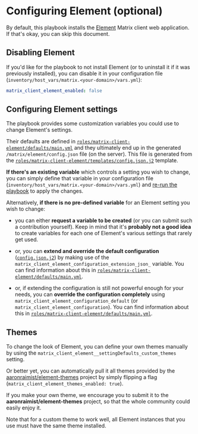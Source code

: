 # Configuring Element (optional)

By default, this playbook installs the [Element](https://github.com/vector-im/element-web) Matrix client web application.
If that's okay, you can skip this document.


## Disabling Element

If you'd like for the playbook to not install Element (or to uninstall it if it was previously installed), you can disable it in your configuration file (`inventory/host_vars/matrix.<your-domain>/vars.yml`):

```yaml
matrix_client_element_enabled: false
```


## Configuring Element settings

The playbook provides some customization variables you could use to change Element's settings.

Their defaults are defined in [`roles/matrix-client-element/defaults/main.yml`](../roles/matrix-client-element/defaults/main.yml) and they ultimately end up in the generated `/matrix/element/config.json` file (on the server). This file is generated from the [`roles/matrix-client-element/templates/config.json.j2`](../roles/matrix-client-element/templates/config.json.j2) template.

**If there's an existing variable** which controls a setting you wish to change, you can simply define that variable in your configuration file (`inventory/host_vars/matrix.<your-domain>/vars.yml`) and [re-run the playbook](installing.md) to apply the changes.

Alternatively, **if there is no pre-defined variable** for an Element setting you wish to change:

- you can either **request a variable to be created** (or you can submit such a contribution yourself). Keep in mind that it's **probably not a good idea** to create variables for each one of Element's various settings that rarely get used.

- or, you can **extend and override the default configuration** ([`config.json.j2`](../roles/matrix-client-element/templates/config.json.j2)) by making use of the `matrix_client_element_configuration_extension_json_` variable. You can find information about this in [`roles/matrix-client-element/defaults/main.yml`](../roles/matrix-client-element/defaults/main.yml).

- or, if extending the configuration is still not powerful enough for your needs, you can **override the configuration completely** using `matrix_client_element_configuration_default` (or `matrix_client_element_configuration`). You can find information about this in [`roles/matrix-client-element/defaults/main.yml`](../roles/matrix-client-element/defaults/main.yml).


## Themes

To change the look of Element, you can define your own themes manually by using the `matrix_client_element__settingDefaults_custom_themes` setting.

Or better yet, you can automatically pull it all themes provided by the [aaronraimist/element-themes](https://github.com/aaronraimist/element-themes) project by simply flipping a flag (`matrix_client_element_themes_enabled: true`).

If you make your own theme, we encourage you to submit it to the **aaronraimist/element-themes** project, so that the whole community could easily enjoy it.

Note that for a custom theme to work well, all Element instances that you use must have the same theme installed.
